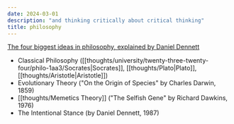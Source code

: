 ```yaml
---
date: 2024-03-01
description: "and thinking critically about critical thinking"
title: philosophy
---
```


[The four biggest ideas in philosophy, explained by Daniel Dennett](https://www.youtube.com/watch?v=nGrRf1wD320&ab_channel=BigThink)

- Classical Philosophy ([[thoughts/university/twenty-three-twenty-four/philo-1aa3/Socrates|Socrates]], [[thoughts/Plato|Plato]], [[thoughts/Aristotle|Aristotle]])
- Evolutionary Theory ("On the Origin of Species" by Charles Darwin, 1859)
- [[thoughts/Memetics Theory]] ("The Selfish Gene" by Richard Dawkins, 1976)
- The Intentional Stance (by Daniel Dennett, 1987)
